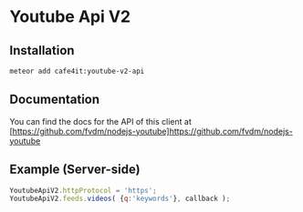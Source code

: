 # Youtube Api V2

## Installation

```sh
meteor add cafe4it:youtube-v2-api

```

## Documentation

You can find the docs for the API of this client at
[https://github.com/fvdm/nodejs-youtube]https://github.com/fvdm/nodejs-youtube

## Example (Server-side)

```javascript
YoutubeApiV2.httpProtocol = 'https';
YoutubeApiV2.feeds.videos( {q:'keywords'}, callback );

```